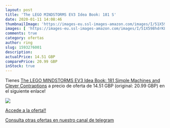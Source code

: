 ```yaml
---
layout: post
title: 'The LEGO MINDSTORMS EV3 Idea Book: 181 S'
date: 2020-01-11 14:08:46
thumbnailImage: 'https://images-eu.ssl-images-amazon.com/images/I/51X598hdrKL._SL200_.jpg'
images: [ 'https://images-eu.ssl-images-amazon.com/images/I/51X598hdrKL._SL200_.jpg' ]
comments: true
category: ofertas
author: ring
slug: 1593276001
description:
actualPrice: 14.51 GBP
comparePrice: 20.99 GBP
inStock: true
---
```


Tienes [The LEGO MINDSTORMS EV3 Idea Book: 181 Simple Machines and Clever Contraptions](https://www.amazon.com/dp/1593276001/?tag=redken08-20) a precio de oferta de 14.51 GBP (original: 20.99 GBP) en el siguiente enlace!

[![](https://images-eu.ssl-images-amazon.com/images/I/51X598hdrKL._SL200_.jpg)](https://www.amazon.com/dp/1593276001/?tag=redken08-20)

[Accede a la oferta!!](https://www.amazon.com/dp/1593276001/?tag=redken08-20)

[Consulta otras ofertas en nuestro canal de telegram](https://t.me/s/ofertas25)
